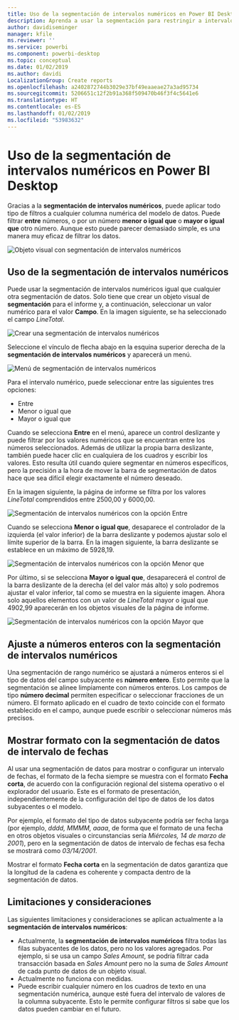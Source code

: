 ```yaml
---
title: Uso de la segmentación de intervalos numéricos en Power BI Desktop
description: Aprenda a usar la segmentación para restringir a intervalos numéricos en Power BI Desktop
author: davidiseminger
manager: kfile
ms.reviewer: ''
ms.service: powerbi
ms.component: powerbi-desktop
ms.topic: conceptual
ms.date: 01/02/2019
ms.author: davidi
LocalizationGroup: Create reports
ms.openlocfilehash: a2402872744b3029e37bf49eaaeae27a3ad95734
ms.sourcegitcommit: 5206651c12f2b91a368f509470b46f3f4c5641e6
ms.translationtype: HT
ms.contentlocale: es-ES
ms.lasthandoff: 01/02/2019
ms.locfileid: "53983632"
---
```

# <a name="use-the-numeric-range-slicer-in-power-bi-desktop"></a>Uso de la segmentación de intervalos numéricos en Power BI Desktop
Gracias a la **segmentación de intervalos numéricos**, puede aplicar todo tipo de filtros a cualquier columna numérica del modelo de datos. Puede filtrar **entre** números, o por un número **menor o igual que** o **mayor o igual que** otro número. Aunque esto puede parecer demasiado simple, es una manera muy eficaz de filtrar los datos.

![Objeto visual con segmentación de intervalos numéricos](media/desktop-slicer-numeric-range/desktop-slicer-numeric-range-0.png)

## <a name="using-the-numeric-range-slicer"></a>Uso de la segmentación de intervalos numéricos
Puede usar la segmentación de intervalos numéricos igual que cualquier otra segmentación de datos. Solo tiene que crear un objeto visual de **segmentación** para el informe y, a continuación, seleccionar un valor numérico para el valor **Campo**. En la imagen siguiente, se ha seleccionado el campo *LineTotal*.

![Crear una segmentación de intervalos numéricos](media/desktop-slicer-numeric-range/desktop-slicer-numeric-range-1-create.png)

Seleccione el vínculo de flecha abajo en la esquina superior derecha de la **segmentación de intervalos numéricos** y aparecerá un menú.

![Menú de segmentación de intervalos numéricos](media/desktop-slicer-numeric-range/desktop-slicer-numeric-range-2-between.png)

Para el intervalo numérico, puede seleccionar entre las siguientes tres opciones:

* Entre
* Menor o igual que
* Mayor o igual que

Cuando se selecciona **Entre** en el menú, aparece un control deslizante y puede filtrar por los valores numéricos que se encuentran entre los números seleccionados. Además de utilizar la propia barra deslizante, también puede hacer clic en cualquiera de los cuadros y escribir los valores. Esto resulta útil cuando quiere segmentar en números específicos, pero la precisión a la hora de mover la barra de segmentación de datos hace que sea difícil elegir exactamente el número deseado.

En la imagen siguiente, la página de informe se filtra por los valores *LineTotal* comprendidos entre 2500,00 y 6000,00.

![Segmentación de intervalos numéricos con la opción Entre](media/desktop-slicer-numeric-range/desktop-slicer-numeric-range-3-between-range.png)

Cuando se selecciona **Menor o igual que**, desaparece el controlador de la izquierda (el valor inferior) de la barra deslizante y podemos ajustar solo el límite superior de la barra. En la imagen siguiente, la barra deslizante se establece en un máximo de 5928,19.

![Segmentación de intervalos numéricos con la opción Menor que](media/desktop-slicer-numeric-range/desktop-slicer-numeric-range-4-less-than.png)

Por último, si se selecciona **Mayor o igual que**, desaparecerá el control de la barra deslizante de la derecha (el del valor más alto) y solo podremos ajustar el valor inferior, tal como se muestra en la siguiente imagen. Ahora solo aquellos elementos con un valor de *LineTotal* mayor o igual que 4902,99 aparecerán en los objetos visuales de la página de informe.

![Segmentación de intervalos numéricos con la opción Mayor que](media/desktop-slicer-numeric-range/desktop-slicer-numeric-range-5-greater-than.png)

## <a name="snap-to-whole-numbers-with-the-numeric-range-slicer"></a>Ajuste a números enteros con la segmentación de intervalos numéricos

Una segmentación de rango numérico se ajustará a números enteros si el tipo de datos del campo subyacente es **número entero**. Esto permite que la segmentación se alinee limpiamente con números enteros. Los campos de tipo **número decimal** permiten especificar o seleccionar fracciones de un número. El formato aplicado en el cuadro de texto coincide con el formato establecido en el campo, aunque puede escribir o seleccionar números más precisos.

## <a name="display-formatting-with-the-date-range-slicer"></a>Mostrar formato con la segmentación de datos de intervalo de fechas

Al usar una segmentación de datos para mostrar o configurar un intervalo de fechas, el formato de la fecha siempre se muestra con el formato **Fecha corta**, de acuerdo con la configuración regional del sistema operativo o el explorador del usuario. Este es el formato de presentación, independientemente de la configuración del tipo de datos de los datos subyacentes o el modelo. 

Por ejemplo, el formato del tipo de datos subyacente podría ser fecha larga (por ejemplo, *dddd, MMMM, aaaa*, de forma que el formato de una fecha en otros objetos visuales o circunstancias sería *Miércoles, 14 de marzo de 2001*), pero en la segmentación de datos de intervalo de fechas esa fecha se mostrará como *03/14/2001*.

Mostrar el formato **Fecha corta** en la segmentación de datos garantiza que la longitud de la cadena es coherente y compacta dentro de la segmentación de datos. 


## <a name="limitations-and-considerations"></a>Limitaciones y consideraciones
Las siguientes limitaciones y consideraciones se aplican actualmente a la **segmentación de intervalos numéricos**:

* Actualmente, la **segmentación de intervalos numéricos** filtra todas las filas subyacentes de los datos, pero no los valores agregados. Por ejemplo, si se usa un campo *Sales Amount*, se podría filtrar cada transacción basada en *Sales Amount* pero no la suma de *Sales Amount* de cada punto de datos de un objeto visual.
* Actualmente no funciona con medidas.
* Puede escribir cualquier número en los cuadros de texto en una segmentación numérica, aunque esté fuera del intervalo de valores de la columna subyacente. Esto le permite configurar filtros si sabe que los datos pueden cambiar en el futuro.
